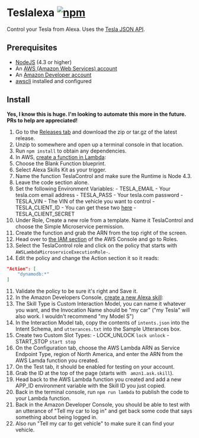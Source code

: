 # Teslalexa [![npm][npm-badge]][npm]

Control your Tesla from Alexa. Uses the [Tesla JSON API](https://github.com/timdorr/model-s-api).

## Prerequisites

- [NodeJS](https://nodejs.org/) (4.3 or higher)
- An [AWS (Amazon Web Services) account](https://portal.aws.amazon.com/gp/aws/developer/registration/index.html)
- An [Amazon Developer account](https://developer.amazon.com/edw/home.html)
- [awscli](https://aws.amazon.com/cli/) installed and configured

## Install

**Yes, I know this is huge. I'm looking to automate this more in the future. PRs to help are appreciated!**

1. Go to the [Releases tab](https://github.com/timdorr/teslalexa/releases) and download the zip or tar.gz of the latest release.
2. Unzip to somewhere and open up a terminal console in that location.
3. Run `npm install` to obtain any dependencies.
4. In AWS, [create a function in Lambda](https://console.aws.amazon.com/lambda/home?region=us-east-1#/create/select-blueprint):
  1. Choose the Blank Function blueprint.
  2. Select Alexa Skills Kit as your trigger.
  3. Name the function TeslaControl and make sure the Runtime is Node 4.3.
  4. Leave the code section alone.
  5. Set the following Environment Variables:
    - TESLA_EMAIL - Your tesla.com email address
    - TESLA_PASS - Your tesla.com password
    - TESLA_VIN - The VIN of the vehicle you want to control
    - TESLA_CLIENT_ID - You can get these two [here](http://pastebin.com/fX6ejAHd)
    - TESLA_CLIENT_SECRET
  6. Under Role, Create a new role from a template. Name it TeslaControl and choose the Simple Microservice permission.
  7. Create the function and grab the ARN from the top right of the screen.
  8. Head over to [the IAM section](https://console.aws.amazon.com/iam/home) of the AWS Console and go to Roles.
  9. Select the TeslaControl role and click on the policy that starts with `AWSLambdaMicroserviceExecutionRole-`.
  10. Edit the policy and change the Action section it so it reads:
  ```json
  "Action": [
      "dynamodb:*"
  ]
  ```
  11. Validate the policy to be sure it's right and Save it.
5. In the Amazon Developers Console, [create a new Alexa skill](https://developer.amazon.com/edw/home.html#/skill/create/):
  1. The Skill Type is Custom Interaction Model, you can name it whatever you want, and the Invocation Name should be "my car" ("my Tesla" will also work. I wouldn't recommend "my Model S")
  2. In the Interaction Model tab, copy the contents of `intents.json` into the Intent Schema, and `utterances.txt` into the Sample Utterances box.
  3. Create two Custom Slot Types:
    - LOCK_UNLOCK
    ```
    lock
    unlock
    ```
    - START_STOP
    ```
    start
    stop
    ```
  4. On the Configuration tab, choose the AWS Lambda ARN as Service Endpoint Type, region of North America, and enter the ARN from the AWS Lamda function you created.
  5. On the Test tab, it should be enabled for testing on your account.
  6. Grab the ID at the top of the page (starts with ` amzn1.ask.skill`).
6. Head back to the AWS Lambda function you created and add a new APP_ID environment variable with the Skill ID you just copied.
7. Back in the terminal console, run `npm run lambda` to publish the code to your Lambda function.
8. Back in the Amazon Developer Console, you should be able to test with an utterance of "Tell my car to log in" and get back some code that says something about being logged in.
9. Also run "Tell my car to get vehicle" to make sure it can find your vehicle.

[npm-badge]: https://img.shields.io/npm/v/teslalexa.svg?style=flat-square
[npm]: https://www.npmjs.org/package/teslalexa

